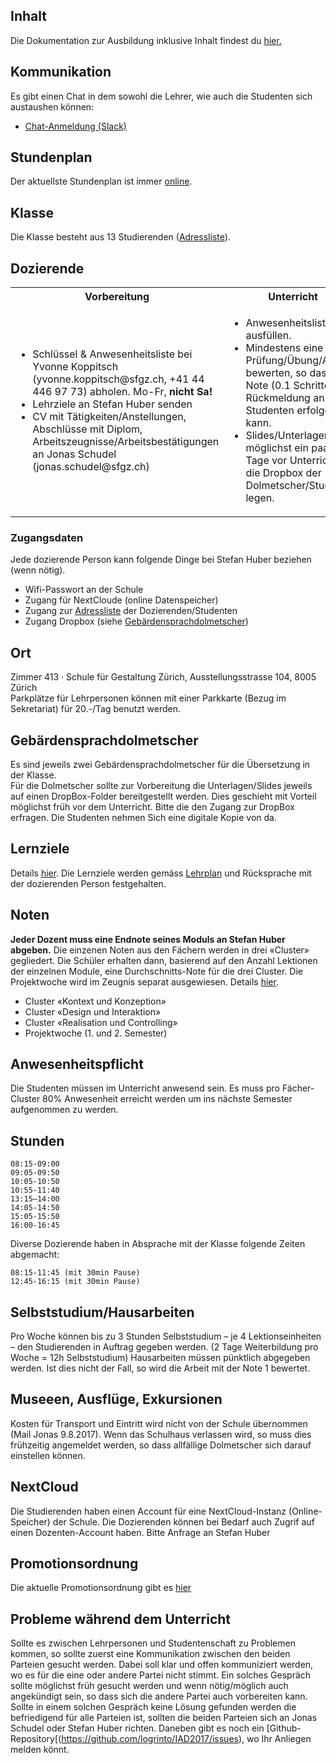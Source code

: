## Inhalt
Die Dokumentation zur Ausbildung inklusive Inhalt findest du [hier.](https://cdn.rawgit.com/logrinto/IAD2017/787529a3/docs/Informatiionsunterlagen_HF_IAD.pdf)

## Kommunikation
Es gibt einen Chat in dem sowohl die Lehrer, wie auch die Studenten sich austaushen können:

* [Chat-Anmeldung (Slack)](https://join.slack.com/t/logrinto/shared_invite/enQtMjUwNzcxNDAzMDI5LTI3OWYxYzg2YWRjZjc2OTlkM2I1ZWY5Mjk4YmRmYWQ2OWQ5MGQxMjI2YmQ5NTBjMThlMTIwZjA2ODFiN2VmZTY)

## Stundenplan
Der aktuellste Stundenplan ist immer [online](https://logrinto.github.io/IAD2017.timetable/).

## Klasse
Die Klasse besteht aus 13 Studierenden ([Adressliste](https://logrinto.github.io/IAD2017.students/)).

## Dozierende
<table>
  <tbody>
    <tr>
      <th>Vorbereitung</th>
      <th>Unterricht</th>
      <th>Nachgang</th>
    </tr>
    <tr>
      <td>
        <ul>
          <li>Schlüssel & Anwesenheitsliste bei Yvonne Koppitsch (yvonne.koppitsch@sfgz.ch, +41 44 446 97 73) abholen. Mo-Fr, <strong>nicht Sa!</strong></li>
          <li>Lehrziele an Stefan Huber senden</li>
          <li>CV mit Tätigkeiten/Anstellungen, Abschlüsse mit Diplom, Arbeitszeugnisse/Arbeitsbestätigungen an Jonas Schudel (jonas.schudel@sfgz.ch)</li>
        </ul>
      </td>
      <td>
        <ul>
          <li>Anwesenheitsliste ausfüllen.</li>
          <li>Mindestens eine Prüfung/Übung/Arbeit bewerten, so dass eine Note (0.1 Schritte) als Rückmeldung an die Studenten erfolgen kann.</li>
          <li>Slides/Unterlagen möglichst ein paar Tage vor Unterricht auf die Dropbox der Dolmetscher/Studenten legen.</li>
        </ul>
      </td>
      <td>
        <ul>
          <li>Schlüssel und Anwesenheitsliste an Yvonne Koppitsch</li>
          <li>Noten (0.1 Schritte) an Stefan Huber</li>
        </ul>
      </td>
    </tr>
  </tbody>
</table>

### Zugangsdaten
Jede dozierende Person kann folgende Dinge bei Stefan Huber beziehen (wenn nötig).
* Wifi-Passwort an der Schule
* Zugang für NextCloude (online Datenspeicher)
* Zugang zur [Adressliste](https://logrinto.github.io/IAD2017.students/) der Dozierenden/Studenten
* Zugang Dropbox (siehe [Gebärdensprachdolmetscher](#gebärdensprachdolmetscher))

## Ort
Zimmer 413 · Schule für Gestaltung Zürich, Ausstellungsstrasse 104, 8005 Zürich  
Parkplätze für Lehrpersonen können mit einer Parkkarte (Bezug im Sekretariat) für 20.-/Tag benutzt werden.

## Gebärdensprachdolmetscher
Es sind jeweils zwei Gebärdensprachdolmetscher für die Übersetzung in der Klasse.  
Für die Dolmetscher sollte zur Vorbereitung die Unterlagen/Slides jeweils auf einen DropBox-Folder bereitgestellt werden. Dies geschieht mit Vorteil möglichst früh vor dem Unterricht. Bitte die den Zugang zur DropBox erfragen. Die Studenten nehmen Sich eine digitale Kopie von da.

## Lernziele
Details [hier](./lernziele/README.md). Die Lernziele werden gemäss [Lehrplan](http://sfgz.ch/_Resources/Persistent/e41ecc75e7613d8612724614b609d97ea5491932/Informatiionsunterlagen_HF_IAD.pdf) und Rücksprache mit der dozierenden Person festgehalten. 

## Noten
**Jeder Dozent muss eine Endnote seines Moduls an Stefan Huber abgeben.** Die einzenen Noten aus den Fächern werden in drei «Cluster» gegliedert. Die Schüler erhalten dann, basierend auf den Anzahl Lektionen der einzelnen Module, eine Durchschnitts-Note für die drei Cluster. Die Projektwoche wird im Zeugnis separat ausgewiesen. Details [hier](./lernziele/README.md).

* Cluster «Kontext und Konzeption»
* Cluster «Design und Interaktion»
* Cluster «Realisation und Controlling»
* Projektwoche (1. und 2. Semester)

## Anwesenheitspflicht
Die Studenten müssen im Unterricht anwesend sein. Es muss pro Fächer-Cluster 80% Anwesenheit erreicht werden um ins nächste Semester aufgenommen zu werden.

## Stunden
```
08:15-09:00
09:05-09:50
10:05-10:50
10:55-11:40
13:15–14:00
14:05-14:50
15:05-15:50
16:00-16:45
```
Diverse Dozierende haben in Absprache mit der Klasse folgende Zeiten abgemacht:
```
08:15-11:45 (mit 30min Pause)
12:45-16:15 (mit 30min Pause)
```

## Selbststudium/Hausarbeiten
Pro Woche können bis zu 3 Stunden Selbststudium – je 4 Lektionseinheiten – den Studierenden in Auftrag gegeben werden. (2 Tage Weiterbildung pro Woche = 12h Selbststudium)
Hausarbeiten müssen pünktlich abgegeben werden. Ist dies nicht der Fall, so wird die Arbeit mit der Note 1 bewertet.

## Museeen, Ausflüge, Exkursionen
Kosten für Transport und Eintritt wird nicht von der Schule übernommen (Mail Jonas 9.8.2017).
Wenn das Schulhaus verlassen wird, so muss dies frühzeitig angemeldet werden, so dass allfällige Dolmetscher sich darauf einstellen können.

## NextCloud
Die Studierenden haben einen Account für eine NextCloud-Instanz (Online-Speicher) der Schule. Die Dozierenden können bei Bedarf auch Zugrif auf einen Dozenten-Account haben. Bitte Anfrage an Stefan Huber

## Promotionsordnung
Die aktuelle Promotionsordnung gibt es [hier](https://cdn.rawgit.com/logrinto/IAD2017/dd035580/docs/HF_IAD_Promotionsordnung_28.03.2017.pdf)

## Probleme während dem Unterricht
Sollte es zwischen Lehrpersonen und Studentenschaft zu Problemen kommen, so sollte zuerst eine Kommunikation zwischen den beiden Parteien gesucht werden. Dabei soll klar und offen kommuniziert werden, wo es für die eine oder andere Partei nicht stimmt. Ein solches Gespräch sollte möglichst früh gesucht werden und wenn nötig/möglich auch angekündigt sein, so dass sich die andere Partei auch vorbereiten kann. Sollte in einem solchen Gespräch keine Lösung gefunden werden die befriedigend für alle Parteien ist, sollten die beiden Parteien sich an Jonas Schudel oder Stefan Huber richten. Daneben gibt es noch ein [Github-Repository[(https://github.com/logrinto/IAD2017/issues), wo Ihr Anliegen melden könnt.
